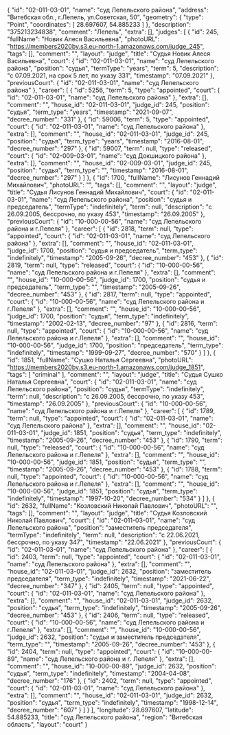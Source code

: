 {
    "id": "02-011-03-01",
    "name": "суд Лепельского района",
    "address": "Витебская обл., г.Лепель, ул.Советская, 50",
    "geometry": {
        "type": "Point",
        "coordinates": [
            28.697607,
            54.885233
        ]
    },
    "description": "375213234838",
    "comment": "Лепель",
    "extra": [],
    "judges": [
        {
            "id": 245,
            "fullName": "Новик Алеся Васильевна",
            "photoURL": "https://members2020by.s3.eu-north-1.amazonaws.com/judge_245",
            "tags": [],
            "comment": "",
            "layout": "judge",
            "title": "Судья Новик Алеся Васильевна",
            "court": {
                "id": "02-011-03-01",
                "name": "суд Лепельского района",
                "position": "судья",
                "termType": "years",
                "term": 5,
                "description": "c 07.09.2021, на срок 5 лет, по указу 331",
                "timestamp": "07.09.2021"
            },
            "previousCourt": {
                "id": "02-011-03-01",
                "name": "суд Лепельского района"
            },
            "career": [
                {
                    "id": 5256,
                    "term": 5,
                    "type": "appointed",
                    "court": {
                        "id": "02-011-03-01",
                        "name": "суд Лепельского района"
                    },
                    "extra": [],
                    "comment": "",
                    "house_id": "02-011-03-01",
                    "judge_id": 245,
                    "position": "судья",
                    "term_type": "years",
                    "timestamp": "2021-09-07",
                    "decree_number": "331"
                },
                {
                    "id": 59006,
                    "term": 5,
                    "type": "appointed",
                    "court": {
                        "id": "02-011-03-01",
                        "name": "суд Лепельского района"
                    },
                    "extra": [],
                    "comment": "",
                    "house_id": "02-011-03-01",
                    "judge_id": 245,
                    "position": "судья",
                    "term_type": "years",
                    "timestamp": "2016-08-01",
                    "decree_number": "297"
                },
                {
                    "id": 59007,
                    "term": null,
                    "type": "released",
                    "court": {
                        "id": "02-009-03-01",
                        "name": "суд Докшицкого района"
                    },
                    "extra": [],
                    "comment": "",
                    "house_id": "02-009-03-01",
                    "judge_id": 245,
                    "position": "судья",
                    "term_type": "",
                    "timestamp": "2016-08-01",
                    "decree_number": "297"
                }
            ]
        },
        {
            "id": 1700,
            "fullName": "Лисунов Геннадий Михайлович",
            "photoURL": "",
            "tags": [],
            "comment": "",
            "layout": "judge",
            "title": "Судья Лисунов Геннадий Михайлович",
            "court": {
                "id": "02-011-03-01",
                "name": "суд Лепельского района",
                "position": "судья и председатель",
                "termType": "indefinitely",
                "term": null,
                "description": "c 26.09.2005, бессрочно, по указу 453",
                "timestamp": "26.09.2005"
            },
            "previousCourt": {
                "id": "10-000-00-56",
                "name": "суд Лепельского района и г.Лепеля"
            },
            "career": [
                {
                    "id": 2818,
                    "term": null,
                    "type": "appointed",
                    "court": {
                        "id": "02-011-03-01",
                        "name": "суд Лепельского района"
                    },
                    "extra": [],
                    "comment": "",
                    "house_id": "02-011-03-01",
                    "judge_id": 1700,
                    "position": "судья и председатель",
                    "term_type": "indefinitely",
                    "timestamp": "2005-09-26",
                    "decree_number": "453"
                },
                {
                    "id": 2819,
                    "term": null,
                    "type": "released",
                    "court": {
                        "id": "10-000-00-56",
                        "name": "суд Лепельского района и г.Лепеля"
                    },
                    "extra": [],
                    "comment": "",
                    "house_id": "10-000-00-56",
                    "judge_id": 1700,
                    "position": "судья и председатель",
                    "term_type": "",
                    "timestamp": "2005-09-26",
                    "decree_number": "453"
                },
                {
                    "id": 2817,
                    "term": null,
                    "type": "appointed",
                    "court": {
                        "id": "10-000-00-56",
                        "name": "суд Лепельского района и г.Лепеля"
                    },
                    "extra": [],
                    "comment": "",
                    "house_id": "10-000-00-56",
                    "judge_id": 1700,
                    "position": "судья",
                    "term_type": "indefinitely",
                    "timestamp": "2002-02-13",
                    "decree_number": "97"
                },
                {
                    "id": 2816,
                    "term": null,
                    "type": "appointed",
                    "court": {
                        "id": "10-000-00-56",
                        "name": "суд Лепельского района и г.Лепеля"
                    },
                    "extra": [],
                    "comment": "",
                    "house_id": "10-000-00-56",
                    "judge_id": 1700,
                    "position": "председатель",
                    "term_type": "indefinitely",
                    "timestamp": "1999-09-27",
                    "decree_number": "570"
                }
            ]
        },
        {
            "id": 1851,
            "fullName": "Сушко Наталья Сергеевна",
            "photoURL": "https://members2020by.s3.eu-north-1.amazonaws.com/judge_1851",
            "tags": [
                "criminal"
            ],
            "comment": "",
            "layout": "judge",
            "title": "Судья Сушко Наталья Сергеевна",
            "court": {
                "id": "02-011-03-01",
                "name": "суд Лепельского района",
                "position": "судья",
                "termType": "indefinitely",
                "term": null,
                "description": "c 26.09.2005, бессрочно, по указу 453",
                "timestamp": "26.09.2005"
            },
            "previousCourt": {
                "id": "10-000-00-56",
                "name": "суд Лепельского района и г.Лепеля"
            },
            "career": [
                {
                    "id": 1789,
                    "term": null,
                    "type": "appointed",
                    "court": {
                        "id": "02-011-03-01",
                        "name": "суд Лепельского района"
                    },
                    "extra": [],
                    "comment": "",
                    "house_id": "02-011-03-01",
                    "judge_id": 1851,
                    "position": "судья",
                    "term_type": "indefinitely",
                    "timestamp": "2005-09-26",
                    "decree_number": "453"
                },
                {
                    "id": 1790,
                    "term": null,
                    "type": "released",
                    "court": {
                        "id": "10-000-00-56",
                        "name": "суд Лепельского района и г.Лепеля"
                    },
                    "extra": [],
                    "comment": "",
                    "house_id": "10-000-00-56",
                    "judge_id": 1851,
                    "position": "судья",
                    "term_type": "",
                    "timestamp": "2005-09-26",
                    "decree_number": "453"
                },
                {
                    "id": 1788,
                    "term": null,
                    "type": "appointed",
                    "court": {
                        "id": "10-000-00-56",
                        "name": "суд Лепельского района и г.Лепеля"
                    },
                    "extra": [],
                    "comment": "",
                    "house_id": "10-000-00-56",
                    "judge_id": 1851,
                    "position": "судья",
                    "term_type": "indefinitely",
                    "timestamp": "1997-10-20",
                    "decree_number": "534"
                }
            ]
        },
        {
            "id": 2632,
            "fullName": "Козловский Николай Павлович",
            "photoURL": "",
            "tags": [],
            "comment": "",
            "layout": "judge",
            "title": "Судья Козловский Николай Павлович",
            "court": {
                "id": "02-011-03-01",
                "name": "суд Лепельского района",
                "position": "заместитель председателя",
                "termType": "indefinitely",
                "term": null,
                "description": "c 22.06.2021, бессрочно, по указу 347",
                "timestamp": "22.06.2021"
            },
            "previousCourt": {
                "id": "02-011-03-01",
                "name": "суд Лепельского района"
            },
            "career": [
                {
                    "id": 2403,
                    "term": null,
                    "type": "appointed",
                    "court": {
                        "id": "02-011-03-01",
                        "name": "суд Лепельского района"
                    },
                    "extra": [],
                    "comment": "",
                    "house_id": "02-011-03-01",
                    "judge_id": 2632,
                    "position": "заместитель председателя",
                    "term_type": "indefinitely",
                    "timestamp": "2021-06-22",
                    "decree_number": "347"
                },
                {
                    "id": 2405,
                    "term": null,
                    "type": "appointed",
                    "court": {
                        "id": "02-011-03-01",
                        "name": "суд Лепельского района"
                    },
                    "extra": [],
                    "comment": "",
                    "house_id": "02-011-03-01",
                    "judge_id": 2632,
                    "position": "судья",
                    "term_type": "indefinitely",
                    "timestamp": "2005-09-26",
                    "decree_number": "453"
                },
                {
                    "id": 2406,
                    "term": null,
                    "type": "released",
                    "court": {
                        "id": "10-000-00-56",
                        "name": "суд Лепельского района и г.Лепеля"
                    },
                    "extra": [],
                    "comment": "",
                    "house_id": "10-000-00-56",
                    "judge_id": 2632,
                    "position": "судья и заместитель председателя",
                    "term_type": "",
                    "timestamp": "2005-09-26",
                    "decree_number": "453"
                },
                {
                    "id": 2404,
                    "term": null,
                    "type": "appointed",
                    "court": {
                        "id": "10-000-00-89",
                        "name": "суд Лепельского района и г. Лепеля"
                    },
                    "extra": [],
                    "comment": "",
                    "house_id": "10-000-00-89",
                    "judge_id": 2632,
                    "position": "судья",
                    "term_type": "indefinitely",
                    "timestamp": "2004-04-08",
                    "decree_number": "176"
                },
                {
                    "id": 2402,
                    "term": null,
                    "type": "appointed",
                    "court": {
                        "id": "02-011-03-01",
                        "name": "суд Лепельского района"
                    },
                    "extra": [],
                    "comment": "",
                    "house_id": "02-011-03-01",
                    "judge_id": 2632,
                    "position": "судья",
                    "term_type": "indefinitely",
                    "timestamp": "1998-12-14",
                    "decree_number": "607"
                }
            ]
        }
    ],
    "longitude": 28.697607,
    "latitude": 54.885233,
    "title": "суд Лепельского района",
    "region": "Витебская область",
    "layout": "court"
}